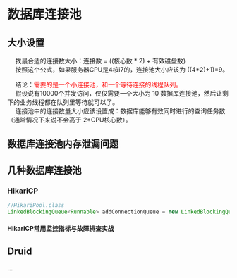 

# 数据库连接池

## 大小设置  

<!-- 
https://www.cnblogs.com/rickiyang/p/12239907.html
 数据库连接池到底应该设多大？
https://mp.weixin.qq.com/s/UmdgJgsGKQT0J2L6NnfiYA
 别再乱改数据库连接池的大小
https://mp.weixin.qq.com/s?__biz=MzA4NjgxMjQ5Mg==&mid=2665762002&idx=1&sn=1266ebadc04c480daf8f3dbd8a452b7d&chksm=84d21ef1b3a597e72f14142c22c02346416d336b97efa77a9469b8bfc7df8f1e4c7a3e94af28&mpshare=1&scene=1&srcid=&key=2ab8a62e312555a14e02c63e4ce11ef2e7e82d7d18a0a28c31ea9f5a1d208e3142140a7277c1848149819f8d3fe8655fc30bbd4333e0dcf6ee0784a8d643b95761883f07a5761b316ae5b2bab9bca8f1&ascene=1&uin=MTE1MTYxNzY2MQ%3D%3D&devicetype=Windows+10&version=62060739&lang=zh_CN&pass_ticket=ds1EjNwEBMC5I7yCgScTd0rhXp5zbUIu%2F5Dt6%2BtjWzMDDkLhTdTTznf3w%2FxRZdH%2F
-->
&emsp; 找最合适的连接数大小：连接数 = ((核心数 * 2) + 有效磁盘数)   
&emsp; 按照这个公式，如果服务器CPU是4核i7的，连接池大小应该为 ((4*2)+1)=9。  

&emsp; 结论：<font color = "red">需要的是一个小连接池，和一个等待连接的线程队列。</font>  
&emsp; 假设说有10000个并发访问，仅仅需要一个大小为 10 数据库连接池，然后让剩下的业务线程都在队列里等待就可以了。  
&emsp; 连接池中的连接数量大小应该设置成：数据库能够有效同时进行的查询任务数（通常情况下来说不会高于 2*CPU核心数）。  


## 数据库连接池内存泄漏问题  

<!-- 

线上问题分析系列：数据库连接池内存泄漏问题的分析和解决方案
https://mp.weixin.qq.com/s/N1xZuejPIbE3R3iG-3VbMA
-->

## 几种数据库连接池
### HikariCP  

```java
//HikariPool.class
LinkedBlockingQueue<Runnable> addConnectionQueue = new LinkedBlockingQueue(config.getMaximumPoolSize());
```

####  HikariCP常用监控指标与故障排查实战 
<!-- 
https://mp.weixin.qq.com/s?__biz=MzI4NTA1MDEwNg==&mid=2650782637&idx=1&sn=4a0e769b80ceb393ab456717773cc8ee&chksm=f3f90e38c48e872e010a37e269e4d15c4fea90bba2b16ab2f2a5c89fba931c27050a327c56ba&mpshare=1&scene=1&srcid=&sharer_sharetime=1572797187831&sharer_shareid=b256218ead787d58e0b58614a973d00d&key=f394366f6bc7d2c5925fc9be1714c68521356777fbed54568f1a4c8d94875e120004108b37de180f3b6b1f53ecb8e2297ca7cf84bf1c25102b0dcffaff1c0663d6616f88410ddf95105e99cba5d29825&ascene=1&uin=MTE1MTYxNzY2MQ==&devicetype=Windows+10&version=62070152&lang=zh_CN&pass_ticket=Lu/LBuTxuGaOTLq0CL9dO0ss3p9k+NlDhrOCgfGfCUsKTPyuc12lccq3vmkXvxfb
-->

<!-- 
池化技术（二）HikariCP是如何管理数据库连接的？
https://www.cnblogs.com/hama1993/p/11421579.html
-->


## Druid  
<!-- 
池化技术（一）Druid是如何管理数据库连接的？
https://www.cnblogs.com/hama1993/p/11421576.html
-->
...